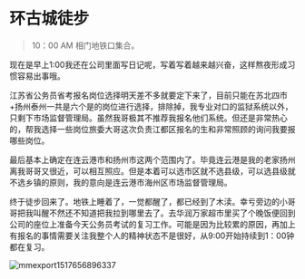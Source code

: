 # 环古城徒步

> 10：00 AM 相门地铁口集合。

现在是早上1:00我还在公司里面写日记呢，写着写着越来越兴奋，这样熬夜形成习惯容易出事哦。

江苏省公务员省考报名岗位选择明天差不多就要定下来了，目前只能在苏北四市+扬州泰州一共是六个是的岗位进行选择，排除掉，我专业对口的监狱系统以外，只剩下市场监督管理局。虽然我哥极其不推荐我报名他们系统。但还是非常热心的，帮我选择一些岗位旅委大哥这次负责江都区报名的生和非常照顾的询问我要报哪些岗位。

最后基本上确定在连云港市和扬州市这两个范围内了。毕竟连云港是我的老家扬州离我哥哥又很近，可以相互照应。但是本着可以选市区就不选县级，可以选县级就不选乡镇的原则，我的意向是连云港市海州区市场监督管理局。

终于徒步回来了。地铁上睡着了，一觉都醒了，都已经到了木渎。幸亏旁边的小哥哥把我叫醒不然还不知道把我拉到哪里去了。去华润万家超市里买了个晚饭便回到公司的座位上准备今天公务员考试的复习工作。可能是因为比较累的原因，再加上有报名的事情需要关注我整个人的精神状态不是很好，从9:00开始持续到1：00钟都在复习。

![mmexport1517656896337](media/mmexport1517656896337.jpg)

